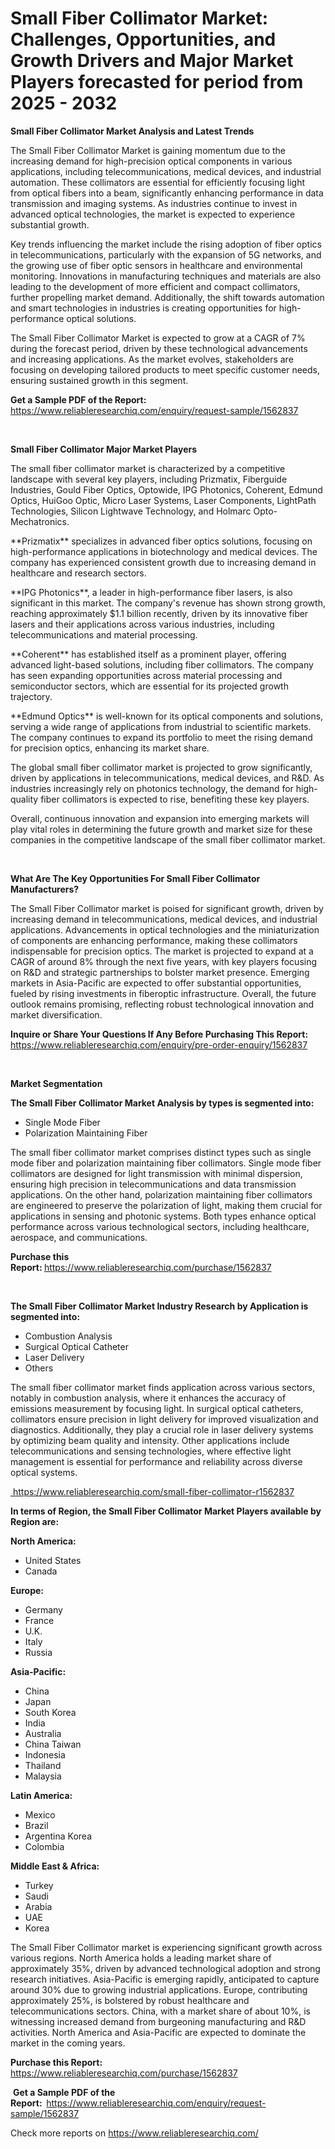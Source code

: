 <p><h1>Small Fiber Collimator Market: Challenges, Opportunities, and Growth Drivers and Major Market Players forecasted for period from 2025 - 2032</h1></p><p><strong>Small Fiber Collimator Market Analysis and Latest Trends</strong></p>
<p><p>The Small Fiber Collimator Market is gaining momentum due to the increasing demand for high-precision optical components in various applications, including telecommunications, medical devices, and industrial automation. These collimators are essential for efficiently focusing light from optical fibers into a beam, significantly enhancing performance in data transmission and imaging systems. As industries continue to invest in advanced optical technologies, the market is expected to experience substantial growth.</p><p>Key trends influencing the market include the rising adoption of fiber optics in telecommunications, particularly with the expansion of 5G networks, and the growing use of fiber optic sensors in healthcare and environmental monitoring. Innovations in manufacturing techniques and materials are also leading to the development of more efficient and compact collimators, further propelling market demand. Additionally, the shift towards automation and smart technologies in industries is creating opportunities for high-performance optical solutions.</p><p>The Small Fiber Collimator Market is expected to grow at a CAGR of 7% during the forecast period, driven by these technological advancements and increasing applications. As the market evolves, stakeholders are focusing on developing tailored products to meet specific customer needs, ensuring sustained growth in this segment.</p></p>
<p><strong>Get a Sample PDF of the Report:&nbsp;</strong> <a href="https://www.reliableresearchiq.com/enquiry/request-sample/1562837?utm_campaign=2621&utm_medium=2&utm_source=Github&utm_content=ia&utm_term=25022025&utm_id=small-fiber-collimator">https://www.reliableresearchiq.com/enquiry/request-sample/1562837</a></p>
<p>&nbsp;</p>
<p><strong>Small Fiber Collimator Major Market Players</strong></p>
<p><p>The small fiber collimator market is characterized by a competitive landscape with several key players, including Prizmatix, Fiberguide Industries, Gould Fiber Optics, Optowide, IPG Photonics, Coherent, Edmund Optics, HuiGoo Optic, Micro Laser Systems, Laser Components, LightPath Technologies, Silicon Lightwave Technology, and Holmarc Opto-Mechatronics.</p><p>**Prizmatix** specializes in advanced fiber optics solutions, focusing on high-performance applications in biotechnology and medical devices. The company has experienced consistent growth due to increasing demand in healthcare and research sectors.</p><p>**IPG Photonics**, a leader in high-performance fiber lasers, is also significant in this market. The company's revenue has shown strong growth, reaching approximately $1.1 billion recently, driven by its innovative fiber lasers and their applications across various industries, including telecommunications and material processing.</p><p>**Coherent** has established itself as a prominent player, offering advanced light-based solutions, including fiber collimators. The company has seen expanding opportunities across material processing and semiconductor sectors, which are essential for its projected growth trajectory.</p><p>**Edmund Optics** is well-known for its optical components and solutions, serving a wide range of applications from industrial to scientific markets. The company continues to expand its portfolio to meet the rising demand for precision optics, enhancing its market share.</p><p>The global small fiber collimator market is projected to grow significantly, driven by applications in telecommunications, medical devices, and R&D. As industries increasingly rely on photonics technology, the demand for high-quality fiber collimators is expected to rise, benefiting these key players. </p><p>Overall, continuous innovation and expansion into emerging markets will play vital roles in determining the future growth and market size for these companies in the competitive landscape of the small fiber collimator market.</p></p>
<p>&nbsp;</p>
<p><strong>What Are The Key Opportunities For Small Fiber Collimator Manufacturers?</strong></p>
<p><p>The Small Fiber Collimator market is poised for significant growth, driven by increasing demand in telecommunications, medical devices, and industrial applications. Advancements in optical technologies and the miniaturization of components are enhancing performance, making these collimators indispensable for precision optics. The market is projected to expand at a CAGR of around 8% through the next five years, with key players focusing on R&D and strategic partnerships to bolster market presence. Emerging markets in Asia-Pacific are expected to offer substantial opportunities, fueled by rising investments in fiberoptic infrastructure. Overall, the future outlook remains promising, reflecting robust technological innovation and market diversification.</p></p>
<p><strong>Inquire or Share Your Questions If Any Before Purchasing This Report:</strong> <a href="https://www.reliableresearchiq.com/enquiry/pre-order-enquiry/1562837?utm_campaign=2621&utm_medium=2&utm_source=Github&utm_content=ia&utm_term=25022025&utm_id=small-fiber-collimator">https://www.reliableresearchiq.com/enquiry/pre-order-enquiry/1562837</a></p>
<p>&nbsp;</p>
<p><strong>Market Segmentation</strong></p>
<p><strong>The Small Fiber Collimator Market Analysis by types is segmented into:</strong></p>
<p><ul><li>Single Mode Fiber</li><li>Polarization Maintaining Fiber</li></ul></p>
<p><p>The small fiber collimator market comprises distinct types such as single mode fiber and polarization maintaining fiber collimators. Single mode fiber collimators are designed for light transmission with minimal dispersion, ensuring high precision in telecommunications and data transmission applications. On the other hand, polarization maintaining fiber collimators are engineered to preserve the polarization of light, making them crucial for applications in sensing and photonic systems. Both types enhance optical performance across various technological sectors, including healthcare, aerospace, and communications.</p></p>
<p><strong>Purchase this Report:&nbsp;</strong><a href="https://www.reliableresearchiq.com/purchase/1562837?utm_campaign=2621&utm_medium=2&utm_source=Github&utm_content=ia&utm_term=25022025&utm_id=small-fiber-collimator">https://www.reliableresearchiq.com/purchase/1562837</a></p>
<p>&nbsp;</p>
<p><strong>The Small Fiber Collimator Market Industry Research by Application is segmented into:</strong></p>
<p><ul><li>Combustion Analysis</li><li>Surgical Optical Catheter</li><li>Laser Delivery</li><li>Others</li></ul></p>
<p><p>The small fiber collimator market finds application across various sectors, notably in combustion analysis, where it enhances the accuracy of emissions measurement by focusing light. In surgical optical catheters, collimators ensure precision in light delivery for improved visualization and diagnostics. Additionally, they play a crucial role in laser delivery systems by optimizing beam quality and intensity. Other applications include telecommunications and sensing technologies, where effective light management is essential for performance and reliability across diverse optical systems.</p></p>
<p><a href="https://www.reliableresearchiq.com/small-fiber-collimator-r1562837?utm_campaign=2621&utm_medium=2&utm_source=Github&utm_content=ia&utm_term=25022025&utm_id=small-fiber-collimator">&nbsp;https://www.reliableresearchiq.com/small-fiber-collimator-r1562837</a></p>
<p><strong>In terms of Region, the Small Fiber Collimator Market Players available by Region are:</strong></p>
<p>
    <p> <strong> North America: </strong>
        <ul>
            <li>United States</li>
            <li>Canada</li>
        </ul>
        </p> 
    <p> <strong> Europe: </strong>
        <ul>
            <li>Germany</li>
            <li>France</li>
            <li>U.K.</li>
            <li>Italy</li>
            <li>Russia</li>
        </ul>
        </p> 
    <p> <strong> Asia-Pacific: </strong>
        <ul>
            <li>China</li>
            <li>Japan</li>
            <li>South Korea</li>
            <li>India</li>
            <li>Australia</li>
            <li>China Taiwan</li>
            <li>Indonesia</li>
            <li>Thailand</li>
            <li>Malaysia</li>
        </ul>
        </p> 
    <p> <strong> Latin America: </strong>
        <ul>
            <li>Mexico</li>
            <li>Brazil</li>
            <li>Argentina Korea</li>
            <li>Colombia</li>
        </ul>
        </p> 
    <p> <strong> Middle East & Africa: </strong>
        <ul>
            <li>Turkey</li>
            <li>Saudi</li>
            <li>Arabia</li>
            <li>UAE</li>
            <li>Korea</li>
        </ul>
    </p>
    </p>
<p><p>The Small Fiber Collimator market is experiencing significant growth across various regions. North America holds a leading market share of approximately 35%, driven by advanced technological adoption and strong research initiatives. Asia-Pacific is emerging rapidly, anticipated to capture around 30% due to growing industrial applications. Europe, contributing approximately 25%, is bolstered by robust healthcare and telecommunications sectors. China, with a market share of about 10%, is witnessing increased demand from burgeoning manufacturing and R&D activities. North America and Asia-Pacific are expected to dominate the market in the coming years.</p></p>
<p><strong>Purchase this Report: </strong><a href="https://www.reliableresearchiq.com/purchase/1562837?utm_campaign=2621&utm_medium=2&utm_source=Github&utm_content=ia&utm_term=25022025&utm_id=small-fiber-collimator">https://www.reliableresearchiq.com/purchase/1562837</a></p>
<p>&nbsp;<strong>Get a Sample PDF of the Report:&nbsp;&nbsp;</strong><a href="https://www.reliableresearchiq.com/enquiry/request-sample/1562837?utm_campaign=2621&utm_medium=2&utm_source=Github&utm_content=ia&utm_term=25022025&utm_id=small-fiber-collimator">https://www.reliableresearchiq.com/enquiry/request-sample/1562837</a></p>
<p><strong></strong></p>
<p>Check more reports on <a href="https://www.reliableresearchiq.com/?utm_campaign=2621&utm_medium=2&utm_source=Github&utm_content=ia&utm_term=25022025&utm_id=small-fiber-collimator">https://www.reliableresearchiq.com/</a></p>